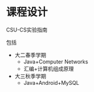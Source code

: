 # 课程设计

CSU-CS实验指南

包括

* 大二春季学期
  * Java+Computer Networks
  * 汇编+计算机组成原理
* 大三秋季学期
  * Java+Android+MySQL